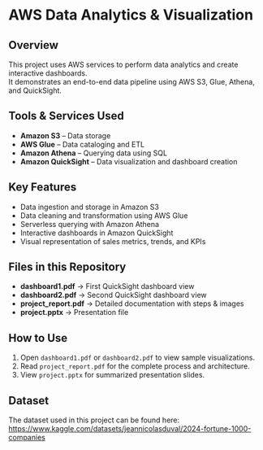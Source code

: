 # AWS Data Analytics & Visualization

##  Overview
This project uses AWS services to perform data analytics and create interactive dashboards.  
It demonstrates an end-to-end data pipeline using AWS S3, Glue, Athena, and QuickSight.

##  Tools & Services Used
- **Amazon S3** – Data storage
- **AWS Glue** – Data cataloging and ETL
- **Amazon Athena** – Querying data using SQL
- **Amazon QuickSight** – Data visualization and dashboard creation

##  Key Features
- Data ingestion and storage in Amazon S3
- Data cleaning and transformation using AWS Glue
- Serverless querying with Amazon Athena
- Interactive dashboards in Amazon QuickSight
- Visual representation of sales metrics, trends, and KPIs

##  Files in this Repository
- **dashboard1.pdf** → First QuickSight dashboard view
- **dashboard2.pdf** → Second QuickSight dashboard view
- **project_report.pdf** → Detailed documentation with steps & images
- **project.pptx** → Presentation file

##  How to Use
1. Open `dashboard1.pdf` or `dashboard2.pdf` to view sample visualizations.
2. Read `project_report.pdf` for the complete process and architecture.
3. View `project.pptx` for summarized presentation slides.

##  Dataset
The dataset used in this project can be found here: 
https://www.kaggle.com/datasets/jeannicolasduval/2024-fortune-1000-companies



